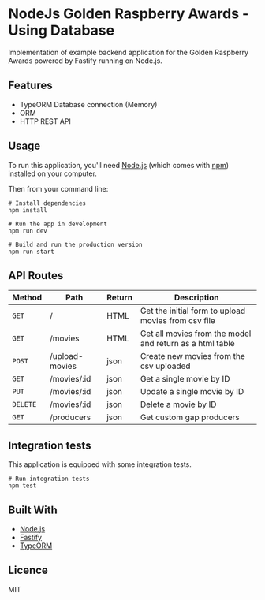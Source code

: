 # NodeJs Golden Raspberry Awards - Using Database

Implementation of example backend application for the Golden Raspberry Awards powered by Fastify running on Node.js.

## Features

 - TypeORM Database connection (Memory)
 - ORM
 - HTTP REST API
 
## Usage

To run this application, you'll need [Node.js](https://nodejs.org/en/) (which comes with [npm](https://www.npmjs.com/)) installed on your computer.

Then from your command line:

```
# Install dependencies
npm install

# Run the app in development
npm run dev

# Build and run the production version
npm run start
```

## API Routes

| Method | Path | Return | Description |
|---|---|---|---|
| `GET` | / | HTML | Get the initial form to upload movies from csv file |
| `GET` | /movies | HTML | Get all movies from the model and return as a html table |
| `POST` | /upload-movies | json | Create new movies from the csv uploaded |
| `GET` | /movies/:id | json | Get a single movie by ID |
| `PUT` | /movies/:id | json | Update a single movie by ID |
| `DELETE` | /movies/:id | json | Delete a movie by ID |
| `GET` | /producers | json | Get custom gap producers |

## Integration tests

This application is equipped with some integration tests.

```
# Run integration tests
npm test
```

## Built With

 - [Node.js](https://nodejs.org/en/)
 - [Fastify](https://fastify.dev/)
 - [TypeORM](https://typeorm.io/)

## Licence

MIT
